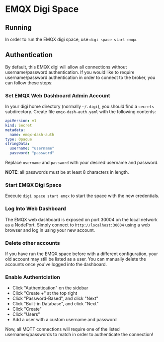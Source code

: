 # EMQX Digi Space
## Running
In order to run the EMQX digi space, use `digi space start emqx`.

## Authentication
By default, this EMQX digi will allow all connections without username/password authentication. If you would like to require username/password authentication in order to connect to the broker, you can follow these steps:

### Set EMQX Web Dashboard Admin Account
In your digi home directory (normally `~/.digi`), you should find a `secrets` subdirectory. Create file `emqx-dash-auth.yaml` with the following contents:

```yaml
apiVersion: v1
kind: Secret
metadata:
  name: emqx-dash-auth
type: Opaque
stringData:
  username: "username"
  password: "password"
```

Replace `username` and `password` with your desired username and password.

**NOTE**: all passwords must be at least 8 characters in length.

### Start EMQX Digi Space
Execute `digi space start emqx` to start the space with the new credentials.

### Log Into Web Dashboard
The EMQX web dashboard is exposed on port 30004 on the local network as a NodePort. Simply connect to `http://localhost:30004` using a web browser and log in using your new account.

### Delete other accounts
If you have run the EMQX space before with a different configuration, your old account may still be listed as a user. You can manually delete the accounts once you've logged into the dashboard.

### Enable Authentciation
- Click "Authentication" on the sidebar
- Click "Create +" at the top right
- Click "Password-Based", and click "Next"
- Click "Built-in Database", and click "Next"
- Click "Create"
- Click "Users"
- Add a user with a custom username and password

Now, all MQTT connections will require one of the listed usernames/passwords to match in order to authenticate the connection!
